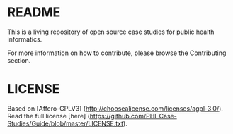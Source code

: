 # README
This is a living repository of open source case studies for public health informatics.

For more information on how to contribute, please browse the Contributing section.

# LICENSE

Based on [Affero-GPLV3] (http://choosealicense.com/licenses/agpl-3.0/). Read the full license [here] (https://github.com/PHI-Case-Studies/Guide/blob/master/LICENSE.txt).

